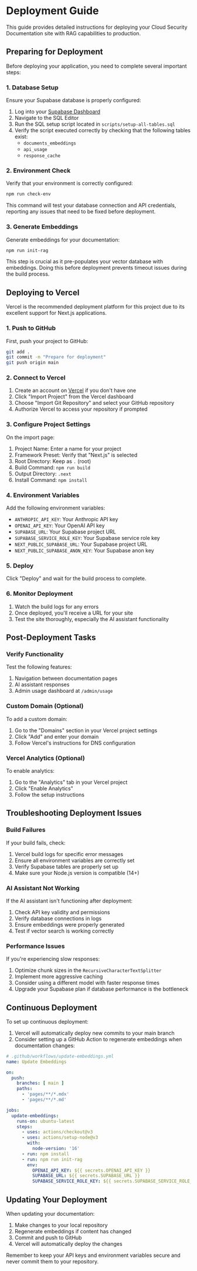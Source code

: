 # Deployment Guide

This guide provides detailed instructions for deploying your Cloud Security Documentation site with RAG capabilities to production.

## Preparing for Deployment

Before deploying your application, you need to complete several important steps:

### 1. Database Setup

Ensure your Supabase database is properly configured:

1. Log into your [Supabase Dashboard](https://app.supabase.com/)
2. Navigate to the SQL Editor
3. Run the SQL setup script located in `scripts/setup-all-tables.sql`
4. Verify the script executed correctly by checking that the following tables exist:
   - `documents_embeddings`
   - `api_usage`
   - `response_cache`

### 2. Environment Check

Verify that your environment is correctly configured:

```bash
npm run check-env
```

This command will test your database connection and API credentials, reporting any issues that need to be fixed before deployment.

### 3. Generate Embeddings

Generate embeddings for your documentation:

```bash
npm run init-rag
```

This step is crucial as it pre-populates your vector database with embeddings. Doing this before deployment prevents timeout issues during the build process.

## Deploying to Vercel

Vercel is the recommended deployment platform for this project due to its excellent support for Next.js applications.

### 1. Push to GitHub

First, push your project to GitHub:

```bash
git add .
git commit -m "Prepare for deployment"
git push origin main
```

### 2. Connect to Vercel

1. Create an account on [Vercel](https://vercel.com/) if you don't have one
2. Click "Import Project" from the Vercel dashboard
3. Choose "Import Git Repository" and select your GitHub repository
4. Authorize Vercel to access your repository if prompted

### 3. Configure Project Settings

On the import page:

1. Project Name: Enter a name for your project
2. Framework Preset: Verify that "Next.js" is selected
3. Root Directory: Keep as `.` (root)
4. Build Command: `npm run build`
5. Output Directory: `.next`
6. Install Command: `npm install`

### 4. Environment Variables

Add the following environment variables:

- `ANTHROPIC_API_KEY`: Your Anthropic API key
- `OPENAI_API_KEY`: Your OpenAI API key
- `SUPABASE_URL`: Your Supabase project URL
- `SUPABASE_SERVICE_ROLE_KEY`: Your Supabase service role key
- `NEXT_PUBLIC_SUPABASE_URL`: Your Supabase project URL
- `NEXT_PUBLIC_SUPABASE_ANON_KEY`: Your Supabase anon key

### 5. Deploy

Click "Deploy" and wait for the build process to complete.

### 6. Monitor Deployment

1. Watch the build logs for any errors
2. Once deployed, you'll receive a URL for your site
3. Test the site thoroughly, especially the AI assistant functionality

## Post-Deployment Tasks

### Verify Functionality

Test the following features:

1. Navigation between documentation pages
2. AI assistant responses
3. Admin usage dashboard at `/admin/usage`

### Custom Domain (Optional)

To add a custom domain:

1. Go to the "Domains" section in your Vercel project settings
2. Click "Add" and enter your domain
3. Follow Vercel's instructions for DNS configuration

### Vercel Analytics (Optional)

To enable analytics:

1. Go to the "Analytics" tab in your Vercel project
2. Click "Enable Analytics"
3. Follow the setup instructions

## Troubleshooting Deployment Issues

### Build Failures

If your build fails, check:

1. Vercel build logs for specific error messages
2. Ensure all environment variables are correctly set
3. Verify Supabase tables are properly set up
4. Make sure your Node.js version is compatible (14+)

### AI Assistant Not Working

If the AI assistant isn't functioning after deployment:

1. Check API key validity and permissions
2. Verify database connections in logs
3. Ensure embeddings were properly generated
4. Test if vector search is working correctly

### Performance Issues

If you're experiencing slow responses:

1. Optimize chunk sizes in the `RecursiveCharacterTextSplitter`
2. Implement more aggressive caching
3. Consider using a different model with faster response times
4. Upgrade your Supabase plan if database performance is the bottleneck

## Continuous Deployment

To set up continuous deployment:

1. Vercel will automatically deploy new commits to your main branch
2. Consider setting up a GitHub Action to regenerate embeddings when documentation changes:

```yaml
# .github/workflows/update-embeddings.yml
name: Update Embeddings

on:
  push:
    branches: [ main ]
    paths:
      - 'pages/**/*.mdx'
      - 'pages/**/*.md'

jobs:
  update-embeddings:
    runs-on: ubuntu-latest
    steps:
      - uses: actions/checkout@v3
      - uses: actions/setup-node@v3
        with:
          node-version: '16'
      - run: npm install
      - run: npm run init-rag
        env:
          OPENAI_API_KEY: ${{ secrets.OPENAI_API_KEY }}
          SUPABASE_URL: ${{ secrets.SUPABASE_URL }}
          SUPABASE_SERVICE_ROLE_KEY: ${{ secrets.SUPABASE_SERVICE_ROLE_KEY }}
```

## Updating Your Deployment

When updating your documentation:

1. Make changes to your local repository
2. Regenerate embeddings if content has changed
3. Commit and push to GitHub
4. Vercel will automatically deploy the changes

Remember to keep your API keys and environment variables secure and never commit them to your repository. 